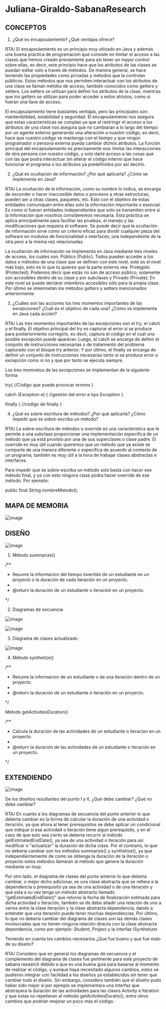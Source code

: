 # Juliana-Giraldo-SabanaResearch

## CONCEPTOS

1. ¿Qué es encapsulamiento? ¿Qué ventajas ofrece?

RTA/ El encapsulamiento es un principio muy utlizado en Java y además una buena práctica de programación que consiste en limitar el acceso a las clases que hemos creado previamente para asi tener un mayor control sobre ellas, es decir, este principio hace que los atributos de las clases se puedan editar sólo a través de métodos. De manera general, se hace teniendo las propiedades como privadas y métodos que la controlan públicos. Estos métodos que nos permiten interactuar con los atributos de una clase se llaman métdos de acceso, también conocidos como getters y setters. Los setters se utilizan para definir los atributos de la clase, mientras que los getters se utilizan para poder acceder a estos atriutos, como si fueran una llave de acceso. 

El encapsulamiento tiene bastantes ventajas, pero las principales son: mantenibilidad, estabilidad y seguridad. El encapsulamiento nos asegura que estas caracteristicas se cumplan ya que al restringir el acceso a los atributos de una clase nos asegura que no cambiaran a  lo largo del tiempo por un agente externo generando una alteración a nuestro código, es decir, hace que nuestro código se mantenga con el tiempo y que ningún programador o persona externa pueda cambiar dichos atributos. La función principal del encapsulamiento es precisamente esa: limitar las interacciones de otra persona con nuestro código, y solo darle acceso a las cosas que con las que podra interactuar sin alterar el código interno que hace funcionar el programa o los atributos ya predefinidos por así decirlo.

2. ¿Qué es ocultación de información? ¿Por qué aplicarla? ¿Cómo se implementa en Java?

RTA/ La ocultación de la información, como su nombre lo indica, se encarga de esconder o hacer inaccesible datos o procesos a otras estructuras; pueden ser a otras clases, paquetes, etc. Esto con el objetivo de estas entidades comuniquen entre ellas solo la información importante o esencial. Es como si fueran entidades independientes que solo se transmiten entre sí la información que nosotros consideremos necesaria. Esta práctica se aplica principalmente para facilitar las pruebas, el manejo y las modificaciones que requiera el software. Se puede decir que la ocultación de información sirve como un criterio eficaz para dividir cualquier pieza del software en modulos de funcionalidad o interfaces, una independiente de la otra pero a la misma vez relacionadas. 

La ocultación de información se implementa en Java mediante tres niveles de acceso, los cuales son: Público (Public); Todos pueden acceder a los datos o métodos de una clase que se definen con este nivel, este es el nivel más bajo, esto es lo que tu quieres que la parte externa vea. Protegido (Protected); Podemos decir que estás no son de acceso público, solamente son accesibles dentro de su clase y por subclases y Privado (Private); En este nivel se puede declarar miembros accesibles sólo para la propia clase. Por último se imlemnetan los métodos getters y setters mencionados anteriormente.

3. ¿Cuáles son las acciones los tres momentos importantes de las excepciones? ¿Cuál es el objetivo de cada una? ¿Cómo se implementa en Java cada acción?

RTA/ Las tres momentos importantes de las excepciones son el try, el catch y el finally. El objetivo principal del try es capturar el error si se produce para posteriormente corregirlo, es decir, captura el código en el cual una posible excepción puede aparecer. Luego, el catch se encarga de definir el conjunto de instrucciones necesarias o de tratamiento del problema capturado con el bloque try anterior. Y por último, el finally se encarga de definir un conjunto de instrucciones necesarias tanto si se produce error o excepción como si no y que por tanto se ejecuta siempre.

Los tres momnetos de las excepciones se implementan de la siguiente forma:

 try{
    //Código que puede provocar errores
 }
 
 catch (Exception e) {
    //gestión del error e tipo Exception
}

finally {
    //código de finally
}


4. ¿Qué es sobre-escritura de métodos? ¿Por qué aplicarla? ¿Cómo impedir que se sobre-escriba un método?

RTA/ La sobre-escritura de métodos u override es una caracteristica que le permite a una subclase proporcionar una implementación especifica de un método que ya está provisto por una de sus superclases o clase padre. El override es muy útil cuando queremos que un método que ya existe se comporte de una manera diferente o especifica de acuerdo al contexto de un programa, también es muy útil a la hora de trabajar clases abstractas e interfaces. 

Para impedir que se sobre-escriba un método solo basta con hacer ese método final, y ya con esto ninguna clase podra hacer override de ese método. Por ejemplo:

public final String nombreMetodo();

## MAPA DE MEMORIA

![image](https://user-images.githubusercontent.com/78317998/115974662-cc012e80-a523-11eb-87d1-fa9897c8f14d.png)


## DISEÑO

![image](https://user-images.githubusercontent.com/78317998/116015211-1ce55580-a5fe-11eb-9206-eab5bf96bcd3.png)



1. Método summarize()

/**
   * Resume la informacion del tiempo invertido de un estudiante en un proyecto o la duración de cada iteración en un proyecto.
   *
   * @return la duración de un estudiante o iteración en un  proyecto.

 */

2. Diagramas de secuencia

![image](https://user-images.githubusercontent.com/78317998/115964705-58432f80-a4eb-11eb-92b3-a263dcbe984d.png)


![image](https://user-images.githubusercontent.com/78317998/115965017-c3d9cc80-a4ec-11eb-855f-874d2b1fb485.png)


3. Diagrama de clases actualizado

![image](https://user-images.githubusercontent.com/78317998/115966646-3601df80-a4f4-11eb-9c14-f694e1713b78.png)


4. Método synthetize()

/**
   * Resume la informacion de un estudiante o de una iteración dentro de un proyecto.
   *
   * @return la duración de un estudiante o iteración en un  proyecto.

 */
 
 Método getActivitiesDuration()
 
 /**
   * Calcula la duración de las actividades de un estudiante o iteracion en un proyecto.
   *
   * @return la duración de las actividades de un estudiante o iteración en un  proyecto.

 */

## EXTENDIENDO

![image](https://user-images.githubusercontent.com/78317998/115973099-3613d680-a518-11eb-973d-4f5a1a11c3bd.png)

De los diseños resultantes del punto I y II, ¿Qué debe cambiar? ¿Qué no debe cambiar?

RTA/ En cuanto a los diagramas de secuencia del punto anterior lo que deberia cambiar es la forma de calcular la duración de una actividad o iteración, ya que ahora al tener prerequisitos se debe aplicar un condicional que indique si esa actividad o iteración tiene algun prerequisito, y en el caso de que esto sea cierto se deberia recurrir al método getEstimatedEndDate(), ya sea de una actividad o iteración para así modificar o "actualizar" la duración de dicha clase. Por el contrario, lo que no deberia cambiar son los métodos summarize() y synthetize(), ya que independientemente de como se obtenga la duración de la iteración o proyecto estos métodos llamaran al método que genere la duración mediante un loop.

Por otro lado, el diagrama de clases del punto anterior lo que deberia cambiar, o mejor dicho adicionar, es una clase abstracta que se refiera a la dependencia o prerequisito ya sea de una actividad o de una iteración y que esta a su vez tenga un método abstracto llamado "getEstimatedEndDate()" que retorne la fecha de finalización estimada para dicha actividad o iteración, también se de debe añadir una relación de uno a varios entre la clase iteración y la clase abstracta dependencia, dando a entender que una iteración puede tener muchas dependencias. Por último, lo que no deberia cambiar del diagrama de clases son las demás clases involucradas que no tienen ninguna relación directa con la clase abstracta dependencia, como por ejemplo: Student, Project y la interfaz ISynthetizer.

Teniendo en cuenta los cambios necesarios ¿Que fue bueno y que fue malo de su diseño?

RTA/ Considero que en general los diagramas de secuencia y el complemento del diagrama de clases fue pertinente para este proyecto de sabana research debido a que es una buena guia para basarse al momento de realizar el código, y aunque haya necesitado algunos cambios, estos se pudieron integrar con facilidad a los diseños ya establecidos sin tener que cambiar todo el diseño. Sin embargo, considero también que el diseño pudo haber sido mejor si por ejemplo se implementara una interfaz que abstrayera la duración de las actividades para las clases Activity e Iteration y que estas no repetieran el método getActivitiesDuratio(), entre otros cambios que podrían mejorar un poco más el código.
